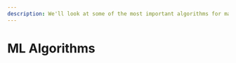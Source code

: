 ```yaml
---
description: We'll look at some of the most important algorithms for machine learning.
---
```


# ML Algorithms

